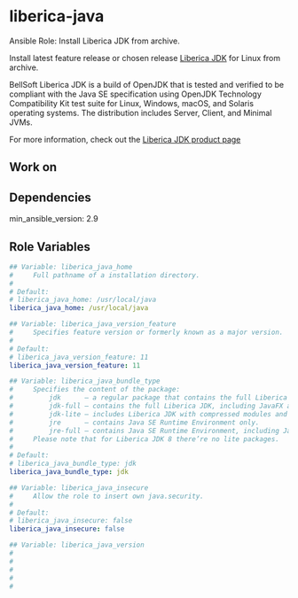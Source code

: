 # liberica-java
 Ansible Role: Install Liberica JDK from archive.

 Install latest feature release or chosen release [Liberica JDK](https://bell-sw.com/) for Linux from archive.

 BellSoft Liberica JDK is a build of OpenJDK that is tested and verified to be compliant with the Java SE specification using OpenJDK Technology Compatibility Kit test suite for Linux, Windows, macOS, and Solaris operating systems.
 The distribution includes Server, Client, and Minimal JVMs.

 For more information, check out the [Liberica JDK product page](https://bell-sw.com/pages/libericajdk/)

## Work on

## Dependencies

min_ansible_version: 2.9

## Role Variables
```yaml
## Variable: liberica_java_home
#     Full pathname of a installation directory.
#
# Default:
# liberica_java_home: /usr/local/java
liberica_java_home: /usr/local/java

## Variable: liberica_java_version_feature
#     Specifies feature version or formerly known as a major version.
#
# Default:
# liberica_java_version_feature: 11
liberica_java_version_feature: 11

## Variable: liberica_java_bundle_type
#     Specifies the content of the package:
#         jdk      — a regular package that contains the full Liberica JDK, not including JavaFX.
#         jdk-full — contains the full Liberica JDK, including JavaFX and a variety of JVMs for platforms that support it.
#         jdk-lite — includes Liberica JDK with compressed modules and Server VM, without any extra packages.
#         jre      — contains Java SE Runtime Environment only.
#         jre-full — contains Java SE Runtime Environment, including JavaFX.
#     Please note that for Liberica JDK 8 there’re no lite packages.
#
# Default:
# liberica_java_bundle_type: jdk
liberica_java_bundle_type: jdk

## Variable: liberica_java_insecure
#     Allow the role to insert own java.security.
#
# Default:
# liberica_java_insecure: false
liberica_java_insecure: false

## Variable: liberica_java_version
#
#
#
#
#
